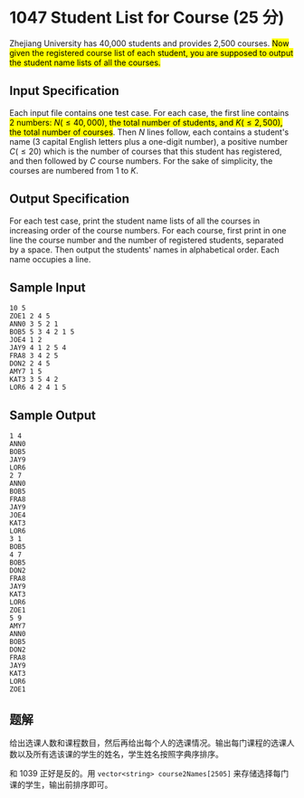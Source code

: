 # 1047 Student List for Course (25 分)

Zhejiang University has 40,000 students and provides 2,500 courses. <mark>Now given the registered course list of each student, you are supposed to output the student name lists of all the courses.</mark>

## Input Specification

Each input file contains one test case. For each case, the first line contains <mark>2 numbers: $N (≤40,000)$, the total number of students, and $K (≤2,500)$, the total number of courses</mark>. Then $N$ lines follow, each contains a student's name (3 capital English letters plus a one-digit number), a positive number $C (≤20)$ which is the number of courses that this student has registered, and then followed by $C$ course numbers. For the sake of simplicity, the courses are numbered from 1 to $K$.

## Output Specification

For each test case, print the student name lists of all the courses in increasing order of the course numbers. For each course, first print in one line the course number and the number of registered students, separated by a space. Then output the students' names in alphabetical order. Each name occupies a line.

## Sample Input

    10 5
    ZOE1 2 4 5
    ANN0 3 5 2 1
    BOB5 5 3 4 2 1 5
    JOE4 1 2
    JAY9 4 1 2 5 4
    FRA8 3 4 2 5
    DON2 2 4 5
    AMY7 1 5
    KAT3 3 5 4 2
    LOR6 4 2 4 1 5

## Sample Output

    1 4
    ANN0
    BOB5
    JAY9
    LOR6
    2 7
    ANN0
    BOB5
    FRA8
    JAY9
    JOE4
    KAT3
    LOR6
    3 1
    BOB5
    4 7
    BOB5
    DON2
    FRA8
    JAY9
    KAT3
    LOR6
    ZOE1
    5 9
    AMY7
    ANN0
    BOB5
    DON2
    FRA8
    JAY9
    KAT3
    LOR6
    ZOE1

## 题解

给出选课人数和课程数目，然后再给出每个人的选课情况。输出每门课程的选课人数以及所有选该课的学生的姓名，学生姓名按照字典序排序。

和 1039 正好是反的。用 `vector<string> course2Names[2505]` 来存储选择每门课的学生，输出前排序即可。
